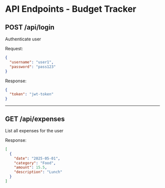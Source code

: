 # API Endpoints - Budget Tracker

## POST /api/login
Authenticate user

Request:
```json
{
  "username": "user1",
  "password": "pass123"
}
```

Response:
```json
{
  "token": "jwt-token"
}
```

---

## GET /api/expenses
List all expenses for the user

Response:
```json
[
  {
    "date": "2025-05-01",
    "category": "Food",
    "amount": 15.5,
    "description": "Lunch"
  }
]
```
